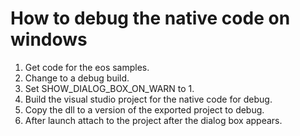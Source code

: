 # How to debug the native code on windows

1. Get code for the eos samples. 
2. Change to a debug build.
3. Set SHOW_DIALOG_BOX_ON_WARN to 1.
2. Build the visual studio project for the native code for debug.
3. Copy the dll to a version of the exported project to debug.
4. After launch attach to the project after the dialog box appears.
